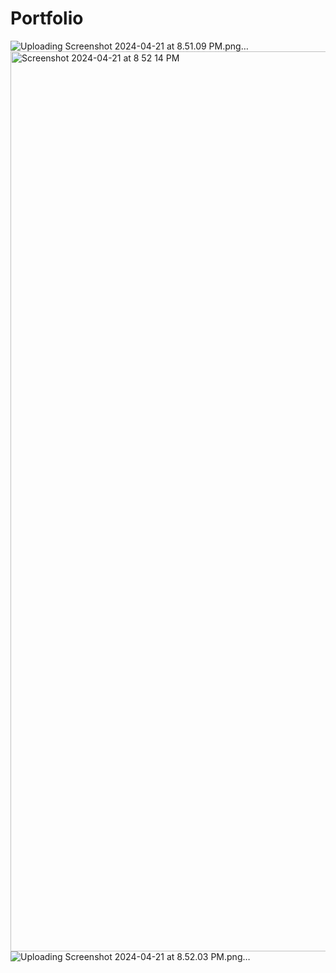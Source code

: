 # Portfolio
![Uploading Screenshot 2024-04-21 at 8.51.09 PM.png…]()
<img width="1440" alt="Screenshot 2024-04-21 at 8 52 14 PM" src="https://github.com/LakshmiHadi/Portfolio/assets/149565944/01058a6e-10bc-4e18-98cc-b76933ec7fc3">
![Uploading Screenshot 2024-04-21 at 8.52.03 PM.png…]()

